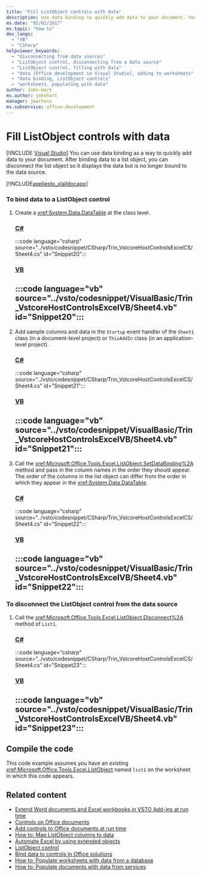 ```yaml
---
title: "Fill ListObject controls with data"
description: Use data binding to quickly add data to your document. You can also disconnect the list object so it displays the data but is no longer bound to the data source.
ms.date: "02/02/2017"
ms.topic: "how-to"
dev_langs:
  - "VB"
  - "CSharp"
helpviewer_keywords:
  - "disconnecting from data sources"
  - "ListObject control, disconnecting from a data source"
  - "ListObject control, filling with data"
  - "data [Office development in Visual Studio], adding to worksheets"
  - "data binding, ListObject controls"
  - "worksheets, populating with data"
author: John-Hart
ms.author: johnhart
manager: jmartens
ms.subservice: office-development
---
```

# Fill ListObject controls with data

 [!INCLUDE [Visual Studio](~/includes/applies-to-version/vs-windows-only.md)]
  You can use data binding as a way to quickly add data to your document. After binding data to a list object, you can disconnect the list object so it displays the data but is no longer bound to the data source.

 [!INCLUDE[appliesto_xlalldocapp](../vsto/includes/appliesto-xlalldocapp-md.md)]

### To bind data to a ListObject control

1. Create a <xref:System.Data.DataTable> at the class level.

     ### [C#](#tab/csharp)
     :::code language="csharp" source="../vsto/codesnippet/CSharp/Trin_VstcoreHostControlsExcelCS/Sheet4.cs" id="Snippet20":::

     ### [VB](#tab/vb)
     :::code language="vb" source="../vsto/codesnippet/VisualBasic/Trin_VstcoreHostControlsExcelVB/Sheet4.vb" id="Snippet20":::
     ---

2. Add sample columns and data in the `Startup` event handler of the `Sheet1` class (in a document-level project) or `ThisAddIn` class (in an application-level project).

     ### [C#](#tab/csharp)
     :::code language="csharp" source="../vsto/codesnippet/CSharp/Trin_VstcoreHostControlsExcelCS/Sheet4.cs" id="Snippet21":::

     ### [VB](#tab/vb)
     :::code language="vb" source="../vsto/codesnippet/VisualBasic/Trin_VstcoreHostControlsExcelVB/Sheet4.vb" id="Snippet21":::
     ---

3. Call the <xref:Microsoft.Office.Tools.Excel.ListObject.SetDataBinding%2A> method and pass in the column names in the order they should appear. The order of the columns in the list object can differ from the order in which they appear in the <xref:System.Data.DataTable>.

     ### [C#](#tab/csharp)
     :::code language="csharp" source="../vsto/codesnippet/CSharp/Trin_VstcoreHostControlsExcelCS/Sheet4.cs" id="Snippet22":::

     ### [VB](#tab/vb)
     :::code language="vb" source="../vsto/codesnippet/VisualBasic/Trin_VstcoreHostControlsExcelVB/Sheet4.vb" id="Snippet22":::
     ---

### To disconnect the ListObject control from the data source

1. Call the <xref:Microsoft.Office.Tools.Excel.ListObject.Disconnect%2A> method of `List1`.

     ### [C#](#tab/csharp)
     :::code language="csharp" source="../vsto/codesnippet/CSharp/Trin_VstcoreHostControlsExcelCS/Sheet4.cs" id="Snippet23":::

     ### [VB](#tab/vb)
     :::code language="vb" source="../vsto/codesnippet/VisualBasic/Trin_VstcoreHostControlsExcelVB/Sheet4.vb" id="Snippet23":::
     ---

## Compile the code
 This code example assumes you have an existing <xref:Microsoft.Office.Tools.Excel.ListObject> named `list1` on the worksheet in which this code appears.

## Related content
- [Extend Word documents and Excel workbooks in VSTO Add-ins at run time](../vsto/extending-word-documents-and-excel-workbooks-in-vsto-add-ins-at-run-time.md)
- [Controls on Office documents](../vsto/controls-on-office-documents.md)
- [Add controls to Office documents at run time](../vsto/adding-controls-to-office-documents-at-run-time.md)
- [How to: Map ListObject columns to data](../vsto/how-to-map-listobject-columns-to-data.md)
- [Automate Excel by using extended objects](../vsto/automating-excel-by-using-extended-objects.md)
- [ListObject control](../vsto/listobject-control.md)
- [Bind data to controls in Office solutions](../vsto/binding-data-to-controls-in-office-solutions.md)
- [How to: Populate worksheets with data from a database](../vsto/how-to-populate-worksheets-with-data-from-a-database.md)
- [How to: Populate documents with data from services](../vsto/how-to-populate-documents-with-data-from-services.md)
